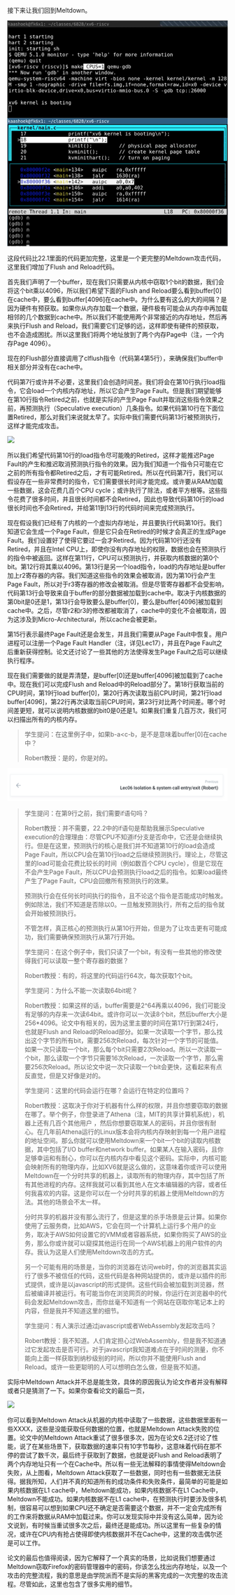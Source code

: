 接下来让我们回到Meltdown。

[![](https://github.com/huihongxiao/MIT6.S081/raw/master/.gitbook/assets/image%20(128).png)](https://github.com/huihongxiao/MIT6.S081/blob/master/.gitbook/assets/image%20\(128\).png)

这段代码比22.1里面的代码更加完整，这里是一个更完整的Meltdown攻击代码，这里我们增加了Flush and Reload代码。

首先我们声明了一个buffer，现在我们只需要从内核中窃取1个bit的数据，我们会将这个bit乘以4096，所以我们希望下面的Flush and Reload要么看到buffer[0]在cache中，要么看到buffer[4096]在cache中。为什么要有这么的大的间隔？是因为硬件有预获取。如果你从内存加载一个数据，硬件极有可能会从内存中再加载相邻的几个数据到cache中。所以我们不能使用两个非常接近的内存地址，然后再来执行Flush and Reload，我们需要它们足够的远，这样即使有硬件的预获取，也不会造成困扰。所以这里我们将两个地址放到了两个内存Page中（注，一个内存Page 4096）。

现在的Flush部分直接调用了clflush指令（代码第4第5行），来确保我们buffer中相关部分并没有在cache中。

代码第7行或许并不必要，这里我们会创造时间差。我们将会在第10行执行load指令，它会load一个内核内存地址，所以它会产生Page Fault。但是我们期望能够在第10行指令Retired之前，也就是实际的产生Page Fault并取消这些指令效果之前，再预测执行（Speculative execution）几条指令。如果代码第10行在下面位置Retired，那么对我们来说就太早了。实际中我们需要代码第13行被预测执行，这样才能完成攻击。

[![](https://github.com/huihongxiao/MIT6.S081/raw/master/.gitbook/assets/image%20(70).png)](https://github.com/huihongxiao/MIT6.S081/blob/master/.gitbook/assets/image%20\(70\).png)

所以我们希望代码第10行的load指令尽可能晚的Retired，这样才能推迟Page Fault的产生和推迟取消预测执行指令的效果。因为我们知道一个指令只可能在它之前的所有指令都Retired之后，才有可能Retired。所以在代码第7行，我们可以假设存在一些非常费时的指令，它们需要很长时间才能完成。或许要从RAM加载一些数据，这会花费几百个CPU cycle；或许执行了除法，或者平方根等。这些指令花费了很多时间，并且很长时间都不会Retired，因此也导致代码第10行的load很长时间也不会Retired，并给第11到13行的代码时间来完成预测执行。

现在假设我们已经有了内核的一个虚拟内存地址，并且要执行代码第10行。我们知道它会生成一个Page Fault，但是它只会在Retired的时候才会真正的生成Page Fault。我们设置好了使得它要过一会才Retired。因为代码第10行还没有Retired，并且在Intel CPU上，即使你没有内存地址的权限，数据也会在预测执行的指令中被返回。这样在第11行，CPU可以预测执行，并获取内核数据的第0个bit。第12行将其乘以4096。第13行是另一个load指令，load的内存地址是buffer加上r2寄存器的内容。我们知道这些指令的效果会被取消，因为第10行会产生Page Fault，所以对于r3寄存器的修改会被取消。但是尽管寄存器都不会受影响，代码第13行会导致来自于buffer的部分数据被加载到cache中。取决于内核数据的第0bit是0还是1，第13行会导致要么是buffer[0]，要么是buffer[4096]被加载到cache中。之后，尽管r2和r3的修改都被取消了，cache中的变化不会被取消，因为这涉及到Micro-Architectural，所以cache会被更新。

第15行表示最终Page Fault还是会发生，并且我们需要从Page Fault中恢复。用户进程可以注册一个Page Fault Handler（注，详见Lec17），并且在Page Fault之后重新获得控制。论文还讨论了一些其他的方法使得发生Page Fault之后可以继续执行程序。

现在我们需要做的就是弄清楚，是buffer[0]还是buffer[4096]被加载到了cache中。现在我们可以完成Flush and Reload中的Reload部分了。第18行获取当前的CPU时间，第19行load buffer[0]，第20行再次读取当前CPU时间，第21行load buffer[4096]，第22行再次读取当前CPU时间，第23行对比两个时间差。哪个时间差更短，就可以说明内核数据的bit0是0还是1。如果我们重复几百万次，我们可以扫描出所有的内核内存。

> 学生提问：在这里例子中，如果b-a<c-b，是不是意味着buffer[0]在cache中？
> 
> Robert教授：是的，你是对的。

[![](https://github.com/huihongxiao/MIT6.S081/raw/master/.gitbook/assets/image%20(135).png)](https://github.com/huihongxiao/MIT6.S081/blob/master/.gitbook/assets/image%20\(135\).png)

> 学生提问：在第9行之前，我们需要if语句吗？
> 
> Robert教授：并不需要，22.2中的if语句是帮助我展示Speculative execution的合理理由：尽管CPU不知道if分支是否命中，它还是会继续执行。但是在这里，预测执行的核心是我们并不知道第10行的load会造成Page Fault，所以CPU会在第10行load之后继续预测执行。理论上，尽管这里的load可能会花费比较长的时间（例如数百个CPU cycle），但是它现在不会产生Page Fault，所以CPU会预测执行load之后的指令。如果load最终产生了Page Fault，CPU会回撤所有预测执行的效果。
> 
> 预测执行会在任何长时间执行的指令，且不论这个指令是否能成功时触发。例如除法，我们不知道是否除以0。一旦触发预测执行，所有之后的指令就会开始被预测执行。
> 
> 不管怎样，真正核心的预测执行从第10行开始，但是为了让攻击更有可能成功，我们需要确保预测执行从第7行开始。
> 
> 学生提问：在这个例子中，我们只读了一个bit，有没有一些其他的修改使得我们可以读取一整个寄存器的数据？
> 
> Robert教授：有的，将这里的代码运行64次，每次获取1个bit。
> 
> 学生提问：为什么不能一次读取64bit呢？
> 
> Robert教授：如果这样的话，buffer需要是2^64再乘以4096，我们可能没有足够的内存来一次读64bit。或许你可以一次读8个bit，然后buffer大小是256*4096。论文中有相关的，因为这里主要的时间在第17行到第24行，也就是Flush and Reload的Reload部分。如果一次读取一个字节，那么找出这个字节的所有bit，需要256次Reload，每次针对一个字节的可能值。如果一次只读取一个bit，那么每个bit只需要2次Reload。所以一次读取一个bit，那么读取一个字节只需要16次Reload，一次读取一个字节，那么需要256次Reload。所以论文中说一次只读取一个bit会更快，这看起来有点反直觉，但是又好像是对的。
> 
> 学生提问：这里的代码会运行在哪？会运行在特定的位置吗？
> 
> Robert教授：这取决于你对于机器有什么样的权限，并且你想要窃取的数据在哪了。举个例子，你登录进了Athena（注，MIT的共享计算机系统），机器上还有几百个其他用户 ，然后你想要窃取某人的密码，并且你很有耐心。在几年前Athena运行的Linux版本会将内核内存映射到每一个用户进程的地址空间。那么你就可以使用Meltdown来一个bit一个bit的读取内核数据，其中包括了I/O buffer和network buffer。如果某人在输入密码，且你足够幸运和有耐心，你可以在内核内存中看见这个密码。实际中，内核可能会映射所有的物理内存，比如XV6就是这么做的，这意味着你或许可以使用Meltdown在一个分时共享的机器上，读取所有的物理内存，其中包括了所有其他进程的内存。这样我就可以看到其他人在文本编辑器的内容，或者任何我喜欢的内容。这是你可以在一个分时共享的机器上使用Meltdown的方法。其他的场景会不太一样。
> 
> 分时共享的机器并没有那么流行了，但是这里的杀手场景是云计算。如果你使用了云服务商，比如AWS，它会在同一个计算机上运行多个用户的业务，取决于AWS如何设置它的VMM或者容器系统，如果你购买了AWS的业务，那么你或许就可以窥探其他运行在同一个AWS机器上的用户软件的内存。我认为这是人们使用Meltdown攻击的方式。
> 
> 另一个可能有用的场景是，当你的浏览器在访问web时，你的浏览器其实运行了很多不被信任的代码，这些代码是各种网站提供的，或许是以插件的形式提供，或许是以javascript的形式提供。这些代码会被加载到浏览器，然后被编译并被运行。有可能当你在浏览网页的时候，你运行在浏览器中的代码会发起Meltdown攻击，而你丝毫不知道有一个网站在窃取你笔记本上的内容，但是我并不知道这里的细节。
> 
> 学生提问：有人演示过通过javascript或者WebAssembly发起攻击吗？
> 
> Robert教授：我不知道。人们肯定担心过WebAssembly，但是我不知道通过它发起攻击是否可行。对于javascript我知道难点在于时间的测量，你不能向上面一样获取到纳秒级别的时间，所以你并不能使用Flush and Reload。或许一些更聪明的人可以想明白怎么做，但是我不知道。

实际中Meltdown Attack并不总是能生效，具体的原因我认为论文作者并没有解释或者只是猜测了一下。如果你查看论文的最后一页，

[![](https://github.com/huihongxiao/MIT6.S081/raw/master/.gitbook/assets/image%20(84).png)](https://github.com/huihongxiao/MIT6.S081/blob/master/.gitbook/assets/image%20\(84\).png)

你可以看到Meltdown Attack从机器的内核中读取了一些数据，这些数据里面有一些XXXX，这些是没能获取任何数据的位置，也就是Meltdown Attack失败的位置。论文中的Meltdown Attack重试了很多很多次，因为在论文6.2还讨论了性能，说了在某些场景下，获取数据的速率只有10字节每秒，这意味着代码在那不停的尝试了数千次，最后终于获取到了数据，也就是说Flush and Reload表明了两个内存地址只有一个在Cache中。所以有一些无法解释的事情使得Meltdown会失败，从上图看，Meltdown Attack获取了一些数据，同时也有一些数据无法获得。据我所知，人们并不真的知道所有的成功条件和失败条件，最简单的可能是如果内核数据在L1 cache中，Meltdown能成功，如果内核数据不在L1 Cache中，Meltdown不能成功。如果内核数据不在L1 cache中，在预测执行时要涉及很多机制，很容易可以想到如果CPU还不确定是否需要这个数据，并不一定会完成所有的工作来将数据从RAM中加载过来。你可以发现实际中并没有这么简单，因为论文说到，有时候当重试很多次之后，最终还是能成功。所以这里有一些复杂的情况，或许在CPU内有抢占使得即使内核数据并不在Cache中，这里的攻击偶尔还是可以工作。

论文的最后也值得阅读，因为它解释了一个真实的场景，比如说我们想要通过Meltdown窃取Firefox的密码管理器中的密码，你该怎么找出内存地址，以及一个攻击的完整流程，我的意思是由学院派而不是实际的黑客完成的一次完整的攻击流程。尽管如此，这里也包含了很多实用的细节。